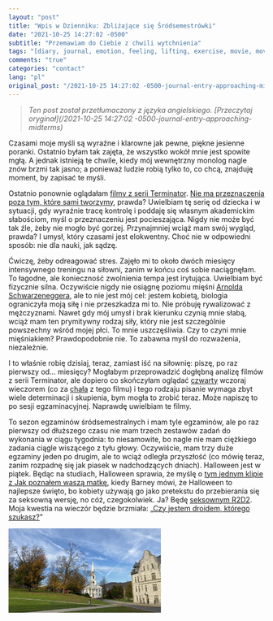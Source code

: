 ```yaml
---
layout: "post"
title: "Wpis w Dzienniku: Zbliżające się Śródsemestrówki"
date: "2021-10-25 14:27:02 -0500"
subtitle: "Przemawiam do Ciebie z chwili wytchnienia"
tags: "[diary, journal, emotion, feeling, lifting, exercise, movie, movies, film, films, midterms, academics, star-wars]"
comments: "true"
categories: "contact"
lang: "pl"
original_post: "/2021-10-25 14:27:02 -0500-journal-entry-approaching-midterms"
---
```


> *Ten post został przetłumaczony z języka angielskiego. [Przeczytaj oryginał](/2021-10-25 14:27:02 -0500-journal-entry-approaching-midterms)*

Czasami moje myśli są wyraźne i klarowne jak pewne, piękne jesienne poranki. Ostatnio byłam tak zajęta, że wszystko wokół mnie jest spowite mgłą. A jednak istnieją te chwile, kiedy mój wewnętrzny monolog nagle znów brzmi tak jasno; a ponieważ ludzie robią tylko to, co chcą, znajduję moment, by zapisać te myśli.<!-- more -->

Ostatnio ponownie oglądałam <a href="https://en.wikipedia.org/wiki/Terminator_(franchise)" target="_blank">filmy z serii Terminator</a>. <a href="https://www.youtube.com/watch?v=fPk3jG9c-DU" target="_blank">Nie ma przeznaczenia poza tym, które sami tworzymy</a>, prawda? Uwielbiam tę serię od dziecka i w sytuacji, gdy wyraźnie tracę kontrolę i poddaję się własnym akademickim słabościom, myśl o przeznaczeniu jest pocieszająca. Nigdy nie może być tak źle, żeby nie mogło być gorzej. Przynajmniej wciąż mam swój wygląd, prawda? I umysł, który czasami jest elokwentny. Choć nie w odpowiedni sposób: nie dla nauki, jak sądzę.

Ćwiczę, żeby odreagować stres. Zajęło mi to około dwóch miesięcy intensywnego treningu na siłowni, zanim w końcu coś sobie naciągnęłam. To łagodne, ale konieczność zwolnienia tempa jest irytująca. Uwielbiam być fizycznie silna. Oczywiście nigdy nie osiągnę poziomu mięśni <a href="https://www.youtube.com/watch?v=-xZQ0YZ7ls4" target="_blank">Arnolda Schwarzeneggera</a>, ale to nie jest mój cel: jestem kobietą, biologia ograniczyła moją siłę i nie przeszkadza mi to. Nie próbuję rywalizować z mężczyznami. Nawet gdy mój umysł i brak kierunku czynią mnie słabą, wciąż mam ten prymitywny rodzaj siły, który nie jest szczególnie powszechny wśród mojej płci. To mnie uszczęśliwia. Czy to czyni mnie mięśniakiem? Prawdopodobnie nie. To zabawna myśl do rozważenia, niezależnie.

I to właśnie robię dzisiaj, teraz, zamiast iść na siłownię: piszę, po raz pierwszy od… miesięcy? Mogłabym przeprowadzić dogłębną analizę filmów z serii Terminator, ale dopiero co skończyłam oglądać <a href="https://en.wikipedia.org/wiki/Terminator_Salvation" target="_blank">czwarty</a> wczoraj wieczorem (co za <a href="https://www.rottentomatoes.com/m/terminator_4" target="_blank">chała</a> z tego filmu) i tego rodzaju pisanie wymaga zbyt wiele determinacji i skupienia, bym mogła to zrobić teraz. Może napiszę to po sesji egzaminacyjnej. Naprawdę uwielbiam te filmy.

To sezon egzaminów śródsemestralnych i mam tyle egzaminów, ale po raz pierwszy od dłuższego czasu nie mam trzech zestawów zadań do wykonania w ciągu tygodnia: to niesamowite, bo nagle nie mam ciężkiego zadania ciągle wiszącego z tyłu głowy. Oczywiście, mam trzy duże egzaminy jeden po drugim, ale to wciąż odległa przyszłość (co mówię teraz, zanim rozpadnę się jak piasek w nadchodzących dniach). Halloween jest w piątek. Będąc na studiach, Halloween sprawia, że myślę o <a href="https://www.imdb.com/title/tt0606116/" target="_blank">tym jednym klipie z Jak poznałem waszą matkę</a>, kiedy Barney mówi, że Halloween to najlepsze święto, bo kobiety używają go jako pretekstu do przebierania się za seksowną wersję, no cóż, czegokolwiek. Ja? Będę <a href="https://blackmilkclothing.com/artoo-2-0-dress" target="_blank">seksownym R2D2</a>. Moja kwestia na wieczór będzie brzmiała: „<a href="https://www.youtube.com/watch?v=532j-186xEQ" target="_blank">Czy jestem droidem, którego szukasz?</a>”

<p><img src="/images/nonsense/mountains.jpeg" style="margin: auto; max-width: 300px;">